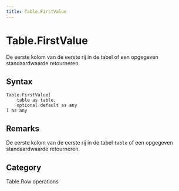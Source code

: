 ```yaml
---
title: Table.FirstValue
---
```


# Table.FirstValue


De eerste kolom van de eerste rij in de tabel of een opgegeven standaardwaarde retourneren.


## Syntax

```powerquery
Table.FirstValue(
    table as table,
    optional default as any
) as any
```


## Remarks

De eerste kolom van de eerste rij in de tabel <code>table</code> of een opgegeven standaardwaarde retourneren.



## Category
Table.Row operations
